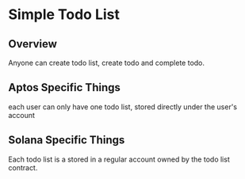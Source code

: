 # Simple Todo List

## Overview

Anyone can create todo list, create todo and complete todo.

## Aptos Specific Things

each user can only have one todo list, stored directly under the user's account

## Solana Specific Things

Each todo list is a stored in a regular account owned by the todo list contract.
